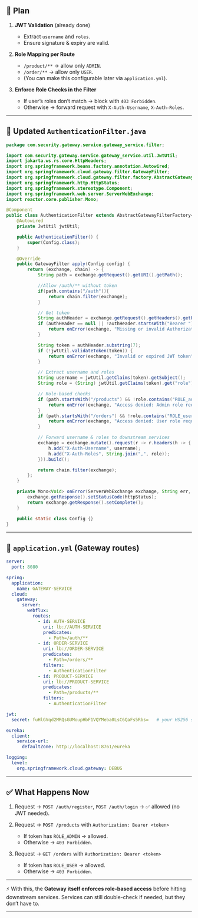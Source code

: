 ## 🔑 Plan

1. **JWT Validation** (already done)

   * Extract `username` and `roles`.
   * Ensure signature & expiry are valid.

2. **Role Mapping per Route**

   * `/product/**` → allow only `ADMIN`.
   * `/order/**` → allow only `USER`.
   * (You can make this configurable later via `application.yml`).

3. **Enforce Role Checks in the Filter**

   * If user’s roles don’t match → block with `403 Forbidden`.
   * Otherwise → forward request with `X-Auth-Username`, `X-Auth-Roles`.

---

## 📝 Updated `AuthenticationFilter.java`

```java
package com.security.gateway.service.gateway_service.filter;

import com.security.gateway.service.gateway_service.util.JwtUtil;
import jakarta.ws.rs.core.HttpHeaders;
import org.springframework.beans.factory.annotation.Autowired;
import org.springframework.cloud.gateway.filter.GatewayFilter;
import org.springframework.cloud.gateway.filter.factory.AbstractGatewayFilterFactory;
import org.springframework.http.HttpStatus;
import org.springframework.stereotype.Component;
import org.springframework.web.server.ServerWebExchange;
import reactor.core.publisher.Mono;

@Component
public class AuthenticationFilter extends AbstractGatewayFilterFactory<AuthenticationFilter.Config> {
    @Autowired
    private JwtUtil jwtUtil;

    public AuthenticationFilter() {
        super(Config.class);
    }

    @Override
    public GatewayFilter apply(Config config) {
        return (exchange, chain) -> {
            String path = exchange.getRequest().getURI().getPath();

            //Allow /auth/** without token
            if(path.contains("/auth")){
                return chain.filter(exchange);
            }

            // Get token
            String authHeader = exchange.getRequest().getHeaders().getFirst(HttpHeaders.AUTHORIZATION);
            if (authHeader == null || !authHeader.startsWith("Bearer ")) {
                return onError(exchange, "Missing or invalid Authorization header", HttpStatus.UNAUTHORIZED);
            }

            String token = authHeader.substring(7);
            if (!jwtUtil.validateToken(token)) {
                return onError(exchange, "Invalid or expired JWT token", HttpStatus.UNAUTHORIZED);
            }

            // Extract username and roles
            String username = jwtUtil.getClaims(token).getSubject();
            String role = (String) jwtUtil.getClaims(token).get("role");

            // Role-based checks
            if (path.startsWith("/products") && !role.contains("ROLE_admin")) {
                return onError(exchange, "Access denied: Admin role required", HttpStatus.FORBIDDEN);
            }
            if (path.startsWith("/orders") && !role.contains("ROLE_user")) {
                return onError(exchange, "Access denied: User role required", HttpStatus.FORBIDDEN);
            }

            // Forward username & roles to downstream services
            exchange = exchange.mutate().request(r -> r.headers(h -> {
                h.add("X-Auth-Username", username);
                h.add("X-Auth-Roles", String.join(",", role));
            })).build();

            return chain.filter(exchange);
        };
    }

    private Mono<Void> onError(ServerWebExchange exchange, String err, HttpStatus httpStatus) {
        exchange.getResponse().setStatusCode(httpStatus);
        return exchange.getResponse().setComplete();
    }

    public static class Config {}
}
```

---

## 🔧 `application.yml` (Gateway routes)

```yaml
server:
  port: 8080

spring:
  application:
    name: GATEWAY-SERVICE
  cloud:
    gateway:
      server:
        webflux:
          routes:
            - id: AUTH-SERVICE
              uri: lb://AUTH-SERVICE
              predicates:
                - Path=/auth/**
            - id: ORDER-SERVICE
              uri: lb://ORDER-SERVICE
              predicates:
                - Path=/orders/**
              filters:
                - AuthenticationFilter
            - id: PRODUCT-SERVICE
              uri: lb://PRODUCT-SERVICE
              predicates:
                - Path=/products/**
              filters:
                - AuthenticationFilter

jwt:
  secret: fuHlGVqd2MRQsGUMoupHbF1VQYMeba0LsC6QaFs5Rbs=   # your HS256 secret key

eureka:
  client:
    service-url:
      defaultZone: http://localhost:8761/eureka

logging:
  level:
    org.springframework.cloud.gateway: DEBUG

```

---

## ✅ What Happens Now

1. Request → `POST /auth/register`, `POST /auth/login`  → ✅ allowed (no JWT needed).
2. Request → `POST /products` with `Authorization: Bearer <token>`

   * If token has `ROLE_ADMIN` → allowed.
   * Otherwise → `403 Forbidden`.
3. Request → `GET /orders` with `Authorization: Bearer <token>`

   * If token has `ROLE_USER` → allowed.
   * Otherwise → `403 Forbidden`.

---

⚡ With this, the **Gateway itself enforces role-based access** before hitting downstream services.
Services can still double-check if needed, but they don’t have to.

---

